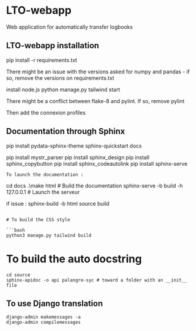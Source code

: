 # LTO-webapp

Web application for automatically transfer logbooks

## LTO-webapp installation

pip install -r requirements.txt

There might be an issue with the versions asked for numpy and pandas - if so, remove the versions on requirements.txt

install node.js
python manage.py tailwind start

There might be a conflict between flake-8 and pylint. If so, remove pylint

Then add the connexion profiles


## Documentation through Sphinx
pip install pydata-sphinx-theme
sphinx-quickstart docs

pip install mystr_parser
pip install sphinx_design
pip install sphinx_copybutton
pip install sphinx_codeautolink
pip install sphinx-serve

```
To launch the documentation :

```         
cd docs
.\make html # Build the documentation 
sphinx-serve -b build -h 127.0.0.1 # Launch the serveur 

if issue : sphinx-build -b html source build
```

# To build the CSS style 

```bash
python3 manage.py tailwind build
```

# To build the auto docstring 

```
cd source
sphinx-apidoc -o api palangre-syc # toward a folder with an __init__ file
```

## To use Django translation
```
django-admin makemessages -a
django-admin compilemessages
```